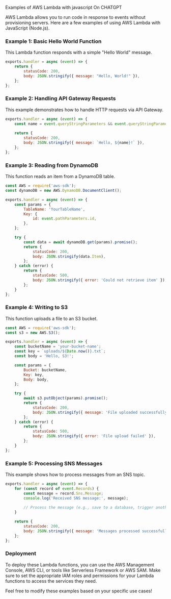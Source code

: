 Examples of AWS Lambda with javascript On CHATGPT

AWS Lambda allows you to run code in response to events without provisioning servers. Here are a few examples of using AWS Lambda with JavaScript (Node.js).

### Example 1: Basic Hello World Function

This Lambda function responds with a simple "Hello World" message.

```javascript
exports.handler = async (event) => {
    return {
        statusCode: 200,
        body: JSON.stringify({ message: "Hello, World!" }),
    };
};
```

### Example 2: Handling API Gateway Requests

This example demonstrates how to handle HTTP requests via API Gateway.

```javascript
exports.handler = async (event) => {
    const name = event.queryStringParameters && event.queryStringParameters.name ? event.queryStringParameters.name : 'World';
    
    return {
        statusCode: 200,
        body: JSON.stringify({ message: `Hello, ${name}!` }),
    };
};
```

### Example 3: Reading from DynamoDB

This function reads an item from a DynamoDB table.

```javascript
const AWS = require('aws-sdk');
const dynamoDB = new AWS.DynamoDB.DocumentClient();

exports.handler = async (event) => {
    const params = {
        TableName: 'YourTableName',
        Key: {
            id: event.pathParameters.id,
        },
    };

    try {
        const data = await dynamoDB.get(params).promise();
        return {
            statusCode: 200,
            body: JSON.stringify(data.Item),
        };
    } catch (error) {
        return {
            statusCode: 500,
            body: JSON.stringify({ error: 'Could not retrieve item' }),
        };
    }
};
```

### Example 4: Writing to S3

This function uploads a file to an S3 bucket.

```javascript
const AWS = require('aws-sdk');
const s3 = new AWS.S3();

exports.handler = async (event) => {
    const bucketName = 'your-bucket-name';
    const key = `uploads/${Date.now()}.txt`;
    const body = 'Hello, S3!';

    const params = {
        Bucket: bucketName,
        Key: key,
        Body: body,
    };

    try {
        await s3.putObject(params).promise();
        return {
            statusCode: 200,
            body: JSON.stringify({ message: 'File uploaded successfully!', key }),
        };
    } catch (error) {
        return {
            statusCode: 500,
            body: JSON.stringify({ error: 'File upload failed' }),
        };
    }
};
```

### Example 5: Processing SNS Messages

This example shows how to process messages from an SNS topic.

```javascript
exports.handler = async (event) => {
    for (const record of event.Records) {
        const message = record.Sns.Message;
        console.log('Received SNS message:', message);
        
        // Process the message (e.g., save to a database, trigger another service, etc.)
    }

    return {
        statusCode: 200,
        body: JSON.stringify({ message: 'Messages processed successfully!' }),
    };
};
```

### Deployment

To deploy these Lambda functions, you can use the AWS Management Console, AWS CLI, or tools like Serverless Framework or AWS SAM. Make sure to set the appropriate IAM roles and permissions for your Lambda functions to access the services they need.

Feel free to modify these examples based on your specific use cases!
